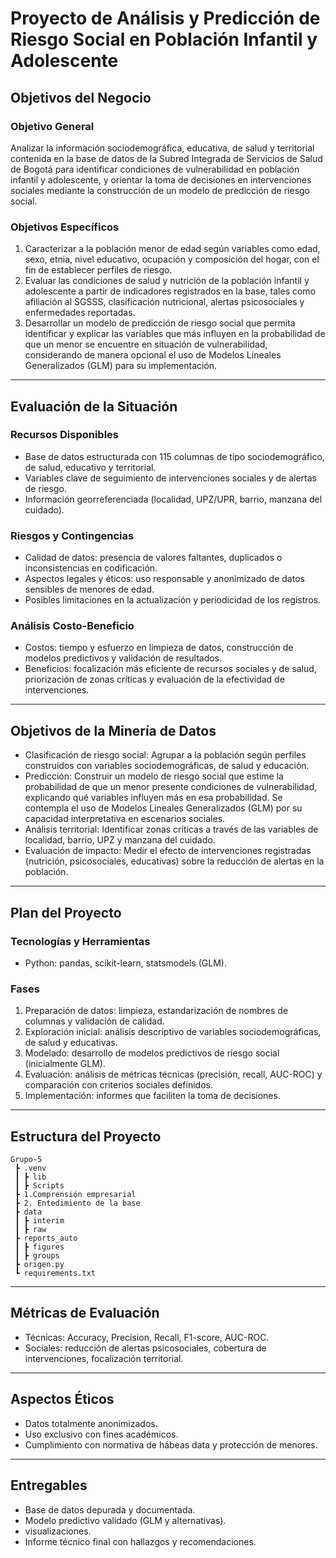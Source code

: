 # Proyecto de Análisis y Predicción de Riesgo Social en Población Infantil y Adolescente

## Objetivos del Negocio

### Objetivo General  
Analizar la información sociodemográfica, educativa, de salud y territorial contenida en la base de datos de la Subred Integrada de Servicios de Salud de Bogotá para identificar condiciones de vulnerabilidad en población infantil y adolescente, y orientar la toma de decisiones en intervenciones sociales mediante la construcción de un modelo de predicción de riesgo social.

### Objetivos Específicos  
1. Caracterizar a la población menor de edad según variables como edad, sexo, etnia, nivel educativo, ocupación y composición del hogar, con el fin de establecer perfiles de riesgo.  
2. Evaluar las condiciones de salud y nutrición de la población infantil y adolescente a partir de indicadores registrados en la base, tales como afiliación al SGSSS, clasificación nutricional, alertas psicosociales y enfermedades reportadas.   
3. Desarrollar un modelo de predicción de riesgo social que permita identificar y explicar las variables que más influyen en la probabilidad de que un menor se encuentre en situación de vulnerabilidad, considerando de manera opcional el uso de Modelos Lineales Generalizados (GLM) para su implementación.  

---

## Evaluación de la Situación

### Recursos Disponibles
- Base de datos estructurada con 115 columnas de tipo sociodemográfico, de salud, educativo y territorial.  
- Variables clave de seguimiento de intervenciones sociales y de alertas de riesgo.  
- Información georreferenciada (localidad, UPZ/UPR, barrio, manzana del cuidado).  

### Riesgos y Contingencias
- Calidad de datos: presencia de valores faltantes, duplicados o inconsistencias en codificación.  
- Aspectos legales y éticos: uso responsable y anonimizado de datos sensibles de menores de edad.  
- Posibles limitaciones en la actualización y periodicidad de los registros.  

### Análisis Costo-Beneficio
- Costos: tiempo y esfuerzo en limpieza de datos, construcción de modelos predictivos y validación de resultados.  
- Beneficios: focalización más eficiente de recursos sociales y de salud, priorización de zonas críticas y evaluación de la efectividad de intervenciones.  

---

## Objetivos de la Minería de Datos
- Clasificación de riesgo social: Agrupar a la población según perfiles construidos con variables sociodemográficas, de salud y educación.  
- Predicción: Construir un modelo de riesgo social que estime la probabilidad de que un menor presente condiciones de vulnerabilidad, explicando qué variables influyen más en esa probabilidad. Se contempla el uso de Modelos Lineales Generalizados (GLM) por su capacidad interpretativa en escenarios sociales.  
- Análisis territorial: Identificar zonas críticas a través de las variables de localidad, barrio, UPZ y manzana del cuidado.  
- Evaluación de impacto: Medir el efecto de intervenciones registradas (nutrición, psicosociales, educativas) sobre la reducción de alertas en la población.  

---

## Plan del Proyecto

### Tecnologías y Herramientas
- Python: pandas, scikit-learn, statsmodels (GLM). 

### Fases
1. Preparación de datos: limpieza, estandarización de nombres de columnas y validación de calidad.  
2. Exploración inicial: análisis descriptivo de variables sociodemográficas, de salud y educativas.  
3. Modelado: desarrollo de modelos predictivos de riesgo social (inicialmente GLM).  
4. Evaluación: análisis de métricas técnicas (precisión, recall, AUC-ROC) y comparación con criterios sociales definidos.  
5. Implementación: informes que faciliten la toma de decisiones.  

---

## Estructura del Proyecto
```
Grupo-5
 ┣ .venv
 ┃ ┣ lib
 ┃ ┣ Scripts
 ┣ 1.Comprensión empresarial
 ┣ 2. Entedimiento de la base
 ┣ data
 ┃ ┣ interim
 ┃ ┣ raw
 ┣ reports_auto
 ┃ ┣ figures
 ┃ ┣ groups
 ┣ origen.py
 ┗ requirements.txt
```

---

## Métricas de Evaluación
- Técnicas: Accuracy, Precision, Recall, F1-score, AUC-ROC.  
- Sociales: reducción de alertas psicosociales, cobertura de intervenciones, focalización territorial.  

---

## Aspectos Éticos
- Datos totalmente anonimizados.  
- Uso exclusivo con fines académicos.  
- Cumplimiento con normativa de hábeas data y protección de menores.  

---

## Entregables
- Base de datos depurada y documentada.  
- Modelo predictivo validado (GLM y alternativas).  
- visualizaciones.  
- Informe técnico final con hallazgos y recomendaciones.  
